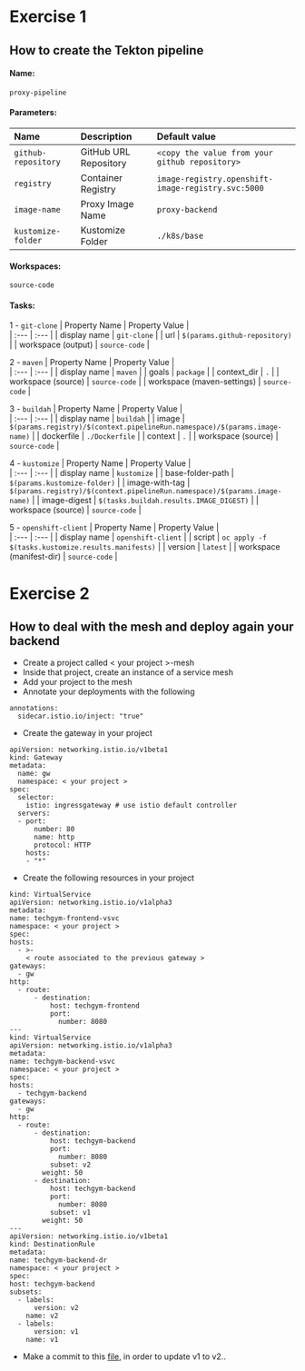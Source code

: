# Exercise 1

## How to create the Tekton pipeline

#### Name:
```
proxy-pipeline
```

#### Parameters:
| Name                | Description           | Default value                                      |
| :---                | :---                  | :---                                               |
| `github-repository` | GitHub URL Repository | `<copy the value from your github repository>`     |
| `registry`          | Container Registry    | `image-registry.openshift-image-registry.svc:5000` |
| `image-name`        | Proxy Image Name      | `proxy-backend`                                    |
| `kustomize-folder`  | Kustomize Folder      | `./k8s/base`                                       |

#### Workspaces:
```
source-code
```

#### Tasks:
1 - `git-clone`
| Property Name               | Property Value                   |                                 
| :---                        | :---                             |
| display name                | `git-clone`                      | 
| url                         | `$(params.github-repository)`    | 
| workspace (output)          | `source-code`                    |

2 - `maven`
| Property Name                       | Property Value        |                                
| :---                                | :---                  |
| display name                        | `maven`               | 
| goals                               | `package`             | 
| context_dir                         | `.`                   | 
| workspace (source)                  | `source-code`         |
| workspace (maven-settings)          | `source-code`         |

3 - `buildah`
| Property Name                       | Property Value                                                             |                                 
| :---                                | :---                                                                       |
| display name                        | `buildah`                                                                  | 
| image                               | `$(params.registry)/$(context.pipelineRun.namespace)/$(params.image-name)` | 
| dockerfile                          | `./Dockerfile`                                                             | 
| context                             | `.`                                                                        | 
| workspace (source)                  | `source-code`                                                              |

4 - `kustomize`
| Property Name                       | Property Value                                                             |                                                             
| :---                                | :---                                                                       |
| display name                        | `kustomize`                                                                | 
| base-folder-path                    | `$(params.kustomize-folder)`                                               | 
| image-with-tag                      | `$(params.registry)/$(context.pipelineRun.namespace)/$(params.image-name)` | 
| image-digest                        | `$(tasks.buildah.results.IMAGE_DIGEST)`                                    | 
| workspace (source)                  | `source-code`                                                              |

5 - `openshift-client`
| Property Name                   | Property Value                                                        |                               
| :---                            | :---                                                                  |
| display name                    | `openshift-client`                                                    | 
| script                          | `oc apply -f $(tasks.kustomize.results.manifests)`                    | 
| version                         | `latest`                                                              | 
| workspace (manifest-dir)        | `source-code`                                                         |

# Exercise 2

## How to deal with the mesh and deploy again your backend

 - Create a project called < your project >-mesh
 - Inside that project, create an instance of a service mesh
 - Add your project <name-surname> to the mesh
 - Annotate your deployments with the following
```
annotations:
  sidecar.istio.io/inject: "true"
 ```
 - Create the gateway in your project

```
apiVersion: networking.istio.io/v1beta1
kind: Gateway
metadata:
  name: gw
  namespace: < your project >
spec:
  selector:
    istio: ingressgateway # use istio default controller
  servers:
  - port:
      number: 80
      name: http
      protocol: HTTP
    hosts:
    - "*"
  ```
   - Create the following resources in your project

  ```
kind: VirtualService
apiVersion: networking.istio.io/v1alpha3
metadata:
  name: techgym-frontend-vsvc
  namespace: < your project >
spec:
  hosts:
    - >-
      < route associated to the previous gateway >
  gateways:
    - gw
  http:
    - route:
        - destination:
            host: techgym-frontend
            port:
              number: 8080
---
kind: VirtualService
apiVersion: networking.istio.io/v1alpha3
metadata:
  name: techgym-backend-vsvc
  namespace: < your project >
spec:
  hosts:
    - techgym-backend
  gateways:
    - gw
  http:
    - route:
        - destination:
            host: techgym-backend
            port:
              number: 8080
            subset: v2
          weight: 50
        - destination:
            host: techgym-backend
            port:
              number: 8080
            subset: v1
          weight: 50
---
apiVersion: networking.istio.io/v1beta1
kind: DestinationRule
metadata:
  name: techgym-backend-dr
  namespace: < your project >
spec:
  host: techgym-backend
  subsets:
    - labels:
        version: v2
      name: v2
    - labels:
        version: v1
      name: v1
 
  ```

- Make a commit to this [file](/k8s/base/kustomization.yaml), in order to update v1 to v2..
